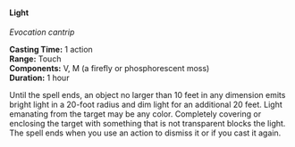 #### Light
<!-- TODO Check and tag this spell -->
<!-- markdownlint-disable-next-line no-emphasis-as-heading -->
_Evocation cantrip_

**Casting Time:** 1 action \
**Range:** Touch \
**Components:** V, M (a firefly or phosphorescent moss) \
**Duration:** 1 hour

Until the spell ends, an object no larger than 10 feet in any dimension emits bright light in a 20-foot radius and dim light for an additional 20 feet.
Light emanating from the target may be any color.
Completely covering or enclosing the target with something that is not transparent blocks the light.
The spell ends when you use an action to dismiss it or if you cast it again.
